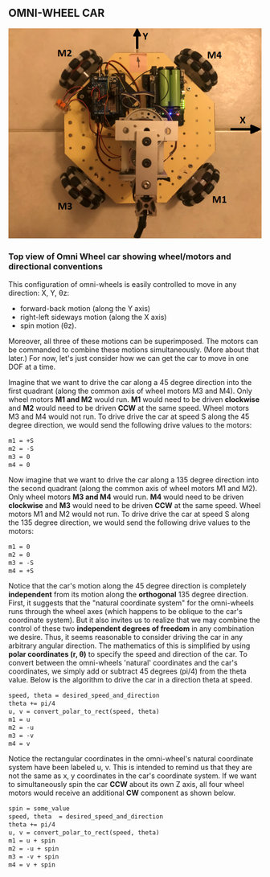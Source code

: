 ## OMNI-WHEEL CAR

![omni-wheel car](images/omni-car.png)

### Top view of Omni Wheel car showing wheel/motors and directional conventions

This configuration of omni-wheels is easily controlled to move in any direction: X, Y, θz:
- forward-back motion (along the Y axis)
- right-left sideways motion (along the X axis)
- spin motion (θz).

Moreover, all three of these motions can be superimposed. The motors can be commanded to combine these motions simultaneously. (More about that later.) For now, let's just consider how we can get the car to move in one DOF at a time.

Imagine that we want to drive the car along a 45 degree direction into the first quadrant (along the common axis of wheel motors M3 and M4). Only wheel motors **M1 and M2** would run. **M1** would need to be driven **clockwise** and **M2** would need to be driven **CCW** at the same speed. Wheel motors M3 and M4 would not run. To drive drive the car at speed S along the 45 degree direction, we would send the following drive values to the motors:

```
m1 = +S
m2 = -S
m3 = 0
m4 = 0
```

Now imagine that we want to drive the car along a 135 degree direction into the second quadrant (along the common axis of wheel motors M1 and M2). Only wheel motors **M3 and M4** would run. **M4** would need to be driven **clockwise** and **M3** would need to be driven **CCW** at the same speed. Wheel motors M1 and M2 would not run. To drive drive the car at speed S along the 135 degree direction, we would send the following drive values to the motors:

```
m1 = 0
m2 = 0
m3 = -S
m4 = +S
```

Notice that the car's motion along the 45 degree direction is completely **independent** from its motion along the **orthogonal** 135 degree direction. First, it suggests that the "natural coordinate system" for the omni-wheels runs through the wheel axes (which happens to be oblique to the car's coordinate system). But it also invites us to realize that we may combine the control of these two **independent degrees of freedom** in any combination we desire. Thus, it seems reasonable to consider driving the car in any arbitrary angular direction. The mathematics of this is simplified by using **polar coordinates (r, θ)** to specify the speed and direction of the car. To convert between the omni-wheels 'natural' coordinates and the car's coordinates, we simply add or subtract 45 degrees (pi/4) from the theta value. Below is the algorithm to drive the car in a direction theta at speed.

```
speed, theta = desired_speed_and_direction
theta += pi/4
u, v = convert_polar_to_rect(speed, theta)
m1 = u
m2 = -u
m3 = -v
m4 = v
```
Notice the rectangular coordinates in the omni-wheel's natural coordinate system have been labeled u, v. This is intended to remind us that they are not the same as x, y coordinates in the car's coordinate system.
If we want to simultaneously spin the car **CCW** about its own Z axis, all four wheel motors would receive an additional **CW** component as shown below.
```
spin = some_value
speed, theta  = desired_speed_and_direction
theta += pi/4
u, v = convert_polar_to_rect(speed, theta)
m1 = u + spin
m2 = -u + spin
m3 = -v + spin
m4 = v + spin
```